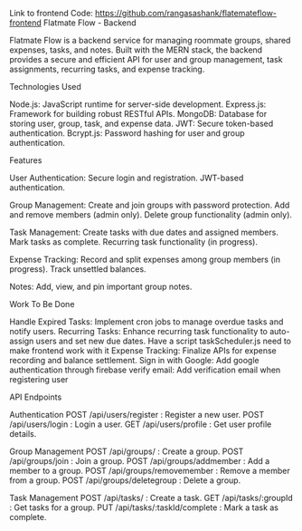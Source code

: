 Link to frontend Code: https://github.com/rangasashank/flatemateflow-frontend
Flatmate Flow - Backend

Flatmate Flow is a backend service for managing roommate groups, shared expenses, tasks, and notes. Built with the MERN stack, the backend provides a secure and efficient API for user and group management, task assignments, recurring tasks, and expense tracking.

Technologies Used

Node.js: JavaScript runtime for server-side development.
Express.js: Framework for building robust RESTful APIs.
MongoDB: Database for storing user, group, task, and expense data.
JWT: Secure token-based authentication.
Bcrypt.js: Password hashing for user and group authentication.

Features

User Authentication:
Secure login and registration.
JWT-based authentication.

Group Management:
Create and join groups with password protection.
Add and remove members (admin only).
Delete group functionality (admin only).

Task Management:
Create tasks with due dates and assigned members.
Mark tasks as complete.
Recurring task functionality (in progress).

Expense Tracking:
Record and split expenses among group members (in progress).
Track unsettled balances.

Notes:
Add, view, and pin important group notes.


Work To Be Done

Handle Expired Tasks: Implement cron jobs to manage overdue tasks and notify users.
Recurring Tasks: Enhance recurring task functionality to auto-assign users and set new due dates. Have a script taskScheduler.js need to make frontend work with it
Expense Tracking: Finalize APIs for expense recording and balance settlement.
Sign in with Google: Add google authentication through firebase
verify email: Add verification email when registering user


API Endpoints

Authentication
POST /api/users/register        : Register a new user.
POST /api/users/login           : Login a user.
GET /api/users/profile          : Get user profile details.

Group Management
POST /api/groups/               : Create a group.
POST /api/groups/join           : Join a group.
POST /api/groups/addmember      : Add a member to a group.
POST /api/groups/removemember   : Remove a member from a group.
POST /api/groups/deletegroup    : Delete a group.

Task Management
POST /api/tasks/                   : Create a task.
GET /api/tasks/:groupId            : Get tasks for a group.
PUT /api/tasks/:taskId/complete    : Mark a task as complete.
